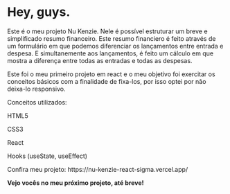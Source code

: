 
<h1>Hey, guys.</h1>


<p>Este é o meu projeto Nu Kenzie. Nele é possível estruturar um breve e simplificado resumo financeiro. Este resumo financiero é feito através de um formulário em que podemos diferenciar os lançamentos entre entrada e despesa. E simultanemente aos lançamentos, é feito um cálculo em que mostra a diferença entre todas as entradas e todas as despesas.
</p>

Este foi o meu primeiro projeto em react e o meu objetivo foi exercitar os conceitos básicos com a finalidade de fixa-los, por isso optei por não deixa-lo responsivo.
<div>
Conceitos utilizados:

<p>HTML5</p> 
<p>CSS3</p>
<p>React</p>
<p>Hooks (useState, useEffect)</p>
<p>Confira meu projeto: https://nu-kenzie-react-sigma.vercel.app/</p>
<b>Vejo vocês no meu próximo projeto, até breve!</b>
</div>
